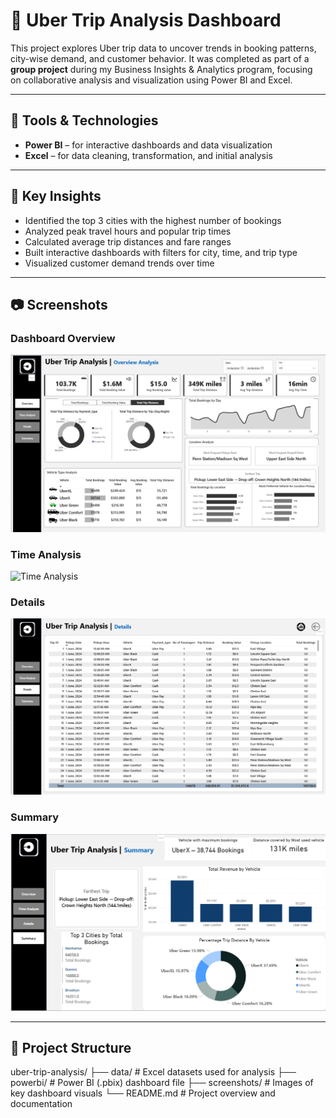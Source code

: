 # 🚗 Uber Trip Analysis Dashboard

This project explores Uber trip data to uncover trends in booking patterns, city-wise demand, and customer behavior. It was completed as part of a **group project** during my Business Insights & Analytics program, focusing on collaborative analysis and visualization using Power BI and Excel.

---

## 🔧 Tools & Technologies
- **Power BI** – for interactive dashboards and data visualization  
- **Excel** – for data cleaning, transformation, and initial analysis  

---

## 📌 Key Insights
- Identified the top 3 cities with the highest number of bookings  
- Analyzed peak travel hours and popular trip times  
- Calculated average trip distances and fare ranges  
- Built interactive dashboards with filters for city, time, and trip type  
- Visualized customer demand trends over time  

---

## 📷 Screenshots

### Dashboard Overview
![Overview](screenshots/Overview.png)

### Time Analysis
![Time Analysis](screenshots/Time_Analysis.png)

### Details
![Details](screenshots/Details.png)

### Summary
![Summary](screenshots/Summary.png)

---

## 📁 Project Structure
uber-trip-analysis/
├── data/ # Excel datasets used for analysis
├── powerbi/ # Power BI (.pbix) dashboard file
├── screenshots/ # Images of key dashboard visuals
└── README.md # Project overview and documentation

